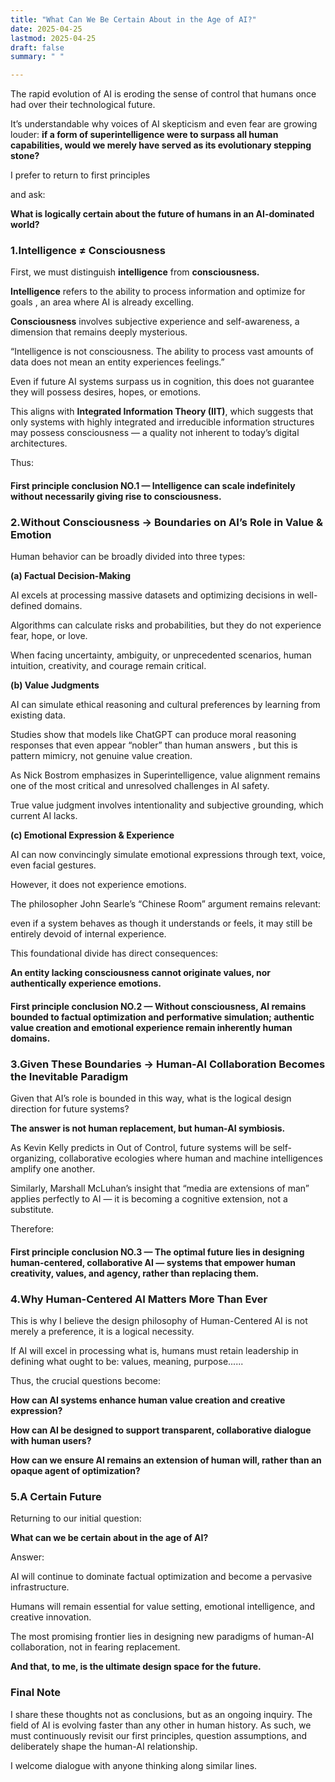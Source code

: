 ```yaml
---
title: "What Can We Be Certain About in the Age of AI?"
date: 2025-04-25
lastmod: 2025-04-25
draft: false
summary: " "

---
```

The rapid evolution of AI is eroding the sense of control that humans once had over their technological future.

It’s understandable why voices of AI skepticism and even fear are growing louder: **if a form of superintelligence were to surpass all human capabilities, would we merely have served as its evolutionary stepping stone?**

I prefer to return to first principles

and ask:

**What is logically certain about the future of humans in an AI-dominated world?**

### 1.Intelligence ≠ Consciousness

First, we must distinguish **intelligence** from **consciousness.**

**Intelligence** refers to the ability to process information and optimize for goals , an area where AI is already excelling.

**Consciousness** involves subjective experience and self-awareness, a dimension that remains deeply mysterious.

“Intelligence is not consciousness. The ability to process vast amounts of data does not mean an entity experiences feelings.”

Even if future AI systems surpass us in cognition, this does not guarantee they will possess desires, hopes, or emotions.

This aligns with **Integrated Information Theory (IIT)**, which suggests that only systems with highly integrated and irreducible information structures may possess consciousness — a quality not inherent to today’s digital architectures.

Thus:

#### First principle conclusion NO.1 — Intelligence can scale indefinitely without necessarily giving rise to consciousness.

### 2.Without Consciousness → Boundaries on AI’s Role in Value & Emotion

Human behavior can be broadly divided into three types:

**(a) Factual Decision-Making**

AI excels at processing massive datasets and optimizing decisions in well-defined domains.

Algorithms can calculate risks and probabilities, but they do not experience fear, hope, or love.

When facing uncertainty, ambiguity, or unprecedented scenarios, human intuition, creativity, and courage remain critical.

**(b) Value Judgments**

AI can simulate ethical reasoning and cultural preferences by learning from existing data.

Studies show that models like ChatGPT can produce moral reasoning responses that even appear “nobler” than human answers , but this is pattern mimicry, not genuine value creation.

As Nick Bostrom emphasizes in Superintelligence, value alignment remains one of the most critical and unresolved challenges in AI safety.

True value judgment involves intentionality and subjective grounding, which current AI lacks.

**(c) Emotional Expression & Experience**

AI can now convincingly simulate emotional expressions through text, voice, even facial gestures.

However, it does not experience emotions.

The philosopher John Searle’s “Chinese Room” argument remains relevant:

even if a system behaves as though it understands or feels, it may still be entirely devoid of internal experience.

This foundational divide has direct consequences:

**An entity lacking consciousness cannot originate values, nor authentically experience emotions.**

#### First principle conclusion NO.2 — Without consciousness, AI remains bounded to factual optimization and performative simulation; authentic value creation and emotional experience remain inherently human domains.

### 3.Given These Boundaries → Human-AI Collaboration Becomes the Inevitable Paradigm

Given that AI’s role is bounded in this way, what is the logical design direction for future systems?

**The answer is not human replacement, but human-AI symbiosis.**

As Kevin Kelly predicts in Out of Control, future systems will be self-organizing, collaborative ecologies where human and machine intelligences amplify one another.

Similarly, Marshall McLuhan’s insight that “media are extensions of man” applies perfectly to AI — it is becoming a cognitive extension, not a substitute.

Therefore:

#### First principle conclusion NO.3 — The optimal future lies in designing human-centered, collaborative AI — systems that empower human creativity, values, and agency, rather than replacing them.

### 4.Why Human-Centered AI Matters More Than Ever

This is why I believe the design philosophy of Human-Centered AI is not merely a preference, it is a logical necessity.

If AI will excel in processing what is, humans must retain leadership in defining what ought to be: values, meaning, purpose......

Thus, the crucial questions become:

**How can AI systems enhance human value creation and creative expression?**

**How can AI be designed to support transparent, collaborative dialogue with human users?**

**How can we ensure AI remains an extension of human will, rather than an opaque agent of optimization?**

### 5.A Certain Future

Returning to our initial question:

**What can we be certain about in the age of AI?**

Answer:

AI will continue to dominate factual optimization and become a pervasive infrastructure.

Humans will remain essential for value setting, emotional intelligence, and creative innovation.

The most promising frontier lies in designing new paradigms of human-AI collaboration, not in fearing replacement.

**And that, to me, is the ultimate design space for the future.**

### Final Note

I share these thoughts not as conclusions, but as an ongoing inquiry.
The field of AI is evolving faster than any other in human history. As such, we must continuously revisit our first principles, question assumptions, and deliberately shape the human-AI relationship.

I welcome dialogue with anyone thinking along similar lines.